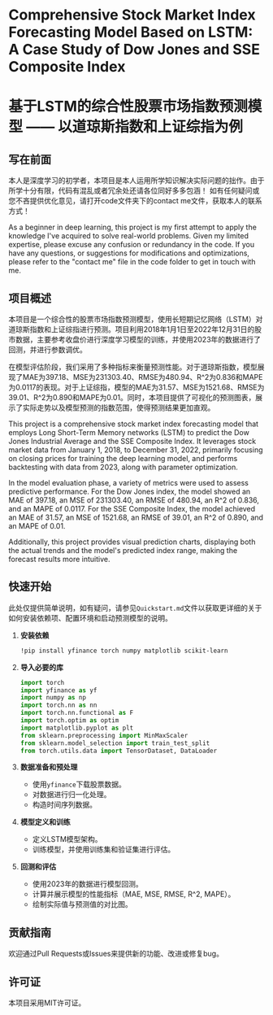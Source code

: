 
# Comprehensive Stock Market Index Forecasting Model Based on LSTM: A Case Study of Dow Jones and SSE Composite Index
# 基于LSTM的综合性股票市场指数预测模型 —— 以道琼斯指数和上证综指为例

## 写在前面

本人是深度学习的初学者，本项目是本人运用所学知识解决实际问题的拙作。由于所学十分有限，代码有混乱或者冗余处还请各位同好多多包涵！
如有任何疑问或您不吝提供优化意见，请打开code文件夹下的contact me文件，获取本人的联系方式！

As a beginner in deep learning, this project is my first attempt to apply the knowledge I've acquired to solve real-world problems. Given my limited expertise, please excuse any confusion or redundancy in the code. 
If you have any questions, or suggestions for modifications and optimizations, please refer to the "contact me" file in the code folder to get in touch with me.

## 项目概述

本项目是一个综合性的股票市场指数预测模型，使用长短期记忆网络（LSTM）对道琼斯指数和上证综指进行预测。项目利用2018年1月1日至2022年12月31日的股市数据，主要参考收盘价进行深度学习模型的训练，并使用2023年的数据进行了回测，并进行参数调优。


在模型评估阶段，我们采用了多种指标来衡量预测性能。对于道琼斯指数，模型展现了MAE为397.18、MSE为231303.40、RMSE为480.94、R^2为0.836和MAPE为0.0117的表现。对于上证综指，模型的MAE为31.57、MSE为1521.68、RMSE为39.01、R^2为0.890和MAPE为0.01。同时，本项目提供了可视化的预测图表，展示了实际走势以及模型预测的指数范围，使得预测结果更加直观。

This project is a comprehensive stock market index forecasting model that employs Long Short-Term Memory networks (LSTM) to predict the Dow Jones Industrial Average and the SSE Composite Index. It leverages stock market data from January 1, 2018, to December 31, 2022, primarily focusing on closing prices for training the deep learning model, and performs backtesting with data from 2023, along with parameter optimization.

In the model evaluation phase, a variety of metrics were used to assess predictive performance. For the Dow Jones index, the model showed an MAE of 397.18, an MSE of 231303.40, an RMSE of 480.94, an R^2 of 0.836, and an MAPE of 0.0117. For the SSE Composite Index, the model achieved an MAE of 31.57, an MSE of 1521.68, an RMSE of 39.01, an R^2 of 0.890, and an MAPE of 0.01.

Additionally, this project provides visual prediction charts, displaying both the actual trends and the model's predicted index range, making the forecast results more intuitive.


## 快速开始
此处仅提供简单说明，如有疑问，请参见`Quickstart.md`文件以获取更详细的关于如何安装依赖项、配置环境和启动预测模型的说明。
1. **安装依赖**
    ```bash
    !pip install yfinance torch numpy matplotlib scikit-learn
    ```

2. **导入必要的库**
    ```python
    import torch
    import yfinance as yf
    import numpy as np
    import torch.nn as nn
    import torch.nn.functional as F
    import torch.optim as optim
    import matplotlib.pyplot as plt
    from sklearn.preprocessing import MinMaxScaler
    from sklearn.model_selection import train_test_split
    from torch.utils.data import TensorDataset, DataLoader
    ```

3. **数据准备和预处理**
    - 使用`yfinance`下载股票数据。
    - 对数据进行归一化处理。
    - 构造时间序列数据。

4. **模型定义和训练**
    - 定义LSTM模型架构。
    - 训练模型，并使用训练集和验证集进行评估。

5. **回测和评估**
    - 使用2023年的数据进行模型回测。
    - 计算并展示模型的性能指标（MAE, MSE, RMSE, R^2, MAPE）。
    - 绘制实际值与预测值的对比图。

## 贡献指南
欢迎通过Pull Requests或Issues来提供新的功能、改进或修复bug。

## 许可证
本项目采用MIT许可证。

